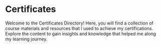 # Certificates 

Welcome to the Certificates Directory! Here, you will find a collection of course materials and resources 
that I used to achieve my certifications. 
Explore the content to gain insights and knowledge that helped me along my learning journey.

